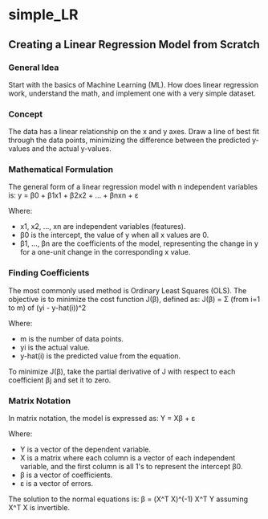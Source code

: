 # simple_LR
## Creating a Linear Regression Model from Scratch

### General Idea
Start with the basics of Machine Learning (ML). How does linear regression work, understand the math, and implement one with a very simple dataset.

### Concept
The data has a linear relationship on the x and y axes. Draw a line of best fit through the data points, minimizing the difference between the predicted y-values and the actual y-values.

### Mathematical Formulation
The general form of a linear regression model with n independent variables is:
y = β0 + β1x1 + β2x2 + … + βnxn + ε

Where:
- x1, x2, ..., xn are independent variables (features).
- β0 is the intercept, the value of y when all x values are 0.
- β1, ..., βn are the coefficients of the model, representing the change in y for a one-unit change in the corresponding x value.

### Finding Coefficients
The most commonly used method is Ordinary Least Squares (OLS). The objective is to minimize the cost function J(β), defined as:
J(β) = Σ (from i=1 to m) of (yi - y-hat(i))^2

Where:
- m is the number of data points.
- yi is the actual value.
- y-hat(i) is the predicted value from the equation.

To minimize J(β), take the partial derivative of J with respect to each coefficient βj and set it to zero.

### Matrix Notation
In matrix notation, the model is expressed as:
Y = Xβ + ε

Where:
- Y is a vector of the dependent variable.
- X is a matrix where each column is a vector of each independent variable, and the first column is all 1's to represent the intercept β0.
- β is a vector of coefficients.
- ε is a vector of errors.

The solution to the normal equations is:
β = (X^T X)^(-1) X^T Y
assuming X^T X is invertible.
